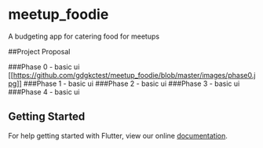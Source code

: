 # meetup_foodie

A budgeting app for catering food for meetups

##Project Proposal

###Phase 0 - basic ui
[[https://github.com/gdgkctest/meetup_foodie/blob/master/images/phase0.jpg]]
###Phase 1 - basic ui
###Phase 2 - basic ui
###Phase 3 - basic ui
###Phase 4 - basic ui



## Getting Started

For help getting started with Flutter, view our online
[documentation](https://flutter.io/).
